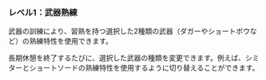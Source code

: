 ### レベル1：武器熟練

武器の訓練により、習熟を持つ選択した2種類の武器（ダガーやショートボウなど）の熟練特性を使用できます。

長期休憩を終了するたびに、選択した武器の種類を変更できます。例えば、シミターとショートソードの熟練特性を使用するように切り替えることができます。
